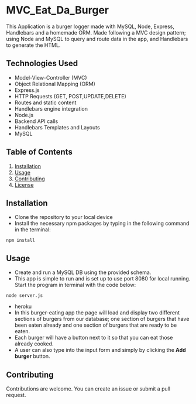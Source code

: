 # MVC_Eat_Da_Burger

This Application is a burger logger made with MySQL, Node, Express, Handlebars and a homemade ORM. Made following a MVC design pattern; using Node and MySQL to query and route data in the app, and Handlebars to generate the HTML.

## Technologies Used

* Model-View-Controller (MVC)
* Object Relational Mapping (ORM)
* Express.js
* HTTP Requests (GET, POST,UPDATE,DELETE)
* Routes and static content
* Handlebars engine integration
* Node.js
* Backend API calls
* Handlebars Templates and Layouts
* MySQL

## Table of Contents

1. [Installation](#Installation)
2. [Usage](#Usage)
3. [Contributing](#Contributing)
4. [License](#licence)



## Installation


 * Clone the repository to your local device
 * Install the necessary npm packages by typing in the following command in the terminal:

 ```
 npm install
 ```

## Usage

* Create and run a MySQL DB using the provided schema.
* This app is simple to run and is set up to use port 8080 for local running. Start the program in terminal with the code below:

```
node server.js 
```

* heroku 
* In this burger-eating app the page will load and display two different sections of burgers from our database; one section of burgers that have been eaten already and one section of burgers that are ready to be eaten. 
* Each burger will have a button next to it so that you can eat those already cooked.
* A user can also type into the input form and simply by clicking the **Add burger** button.



## Contributing

Contributions are welcome. You can create an issue or submit a pull request.


